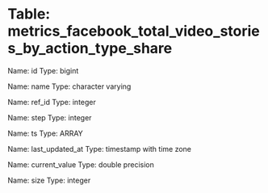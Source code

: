 Table: metrics_facebook_total_video_stories_by_action_type_share
================================================================

Name: id
Type: bigint

Name: name
Type: character varying

Name: ref_id
Type: integer

Name: step
Type: integer

Name: ts
Type: ARRAY

Name: last_updated_at
Type: timestamp with time zone

Name: current_value
Type: double precision

Name: size
Type: integer

